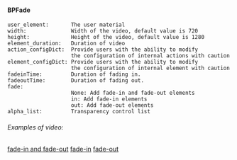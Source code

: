 #### BPFade 
    
    user_element:       The user material
    width:              Width of the video, default value is 720 
    height:             Height of the video, default value is 1280
    element_duration:   Duration of video 
    action_configDict:  Provide users with the ability to modify 
                        the configuration of internal actions with caution
    element_configDict: Provide users with the ability to modify 
                        the configuration of internal element with caution
    fadeinTime:         Duration of fading in.
    fadeoutTime:        Duration of fading out. 
    fade: 
                        None: Add fade-in and fade-out elements
                        in: Add fade-in elements
                        out: Add fade-out elements 
    alpha_list:         Transparency control list
    
    
###### Examples of video:

[fade-in and fade-out](http://test-v.oss-cn-shanghai.aliyuncs.com/hypnos-blueprint/output-11104-484360.mp4)
[fade-in](http://test-v.oss-cn-shanghai.aliyuncs.com/hypnos-blueprint/output-11104-484360.mp4)
[fade-out](http://test-v.oss-cn-shanghai.aliyuncs.com/hypnos-blueprint/output-11104-484360.mp4)